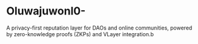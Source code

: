 # Oluwajuwonl0-
A privacy-first reputation layer for DAOs and online communities, powered by zero-knowledge proofs (ZKPs) and VLayer integration.b

